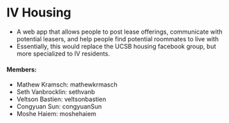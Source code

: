 # IV Housing
* A web app that allows people to post lease offerings, communicate with potential leasers, and help people find potential roommates to live with
* Essentially, this would replace the UCSB housing facebook group, but more specialized to IV residents.

#### Members:
* Mathew Kramsch: mathewkrmasch
* Seth Vanbrocklin: sethvanb
* Veltson Bastien: veltsonbastien
* Congyuan Sun: congyuanSun
* Moshe Haiem: moshehaiem
